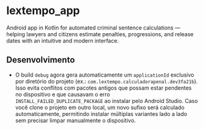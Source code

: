 # lextempo_app
Android app in Kotlin for automated criminal sentence calculations — helping lawyers and citizens estimate penalties, progressions, and release dates with an intuitive and modern interface.

## Desenvolvimento

- O build `debug` agora gera automaticamente um `applicationId` exclusivo por diretório do projeto (ex.: `com.lextempo.calculadorapenal.dev3fa21b`).
  Isso evita conflitos com pacotes antigos que possam estar pendentes no dispositivo e que causavam o erro `INSTALL_FAILED_DUPLICATE_PACKAGE` ao instalar pelo Android Studio.
  Caso você clone o projeto em outro local, um novo sufixo será calculado automaticamente, permitindo instalar múltiplas variantes lado a lado sem precisar limpar manualmente o dispositivo.
